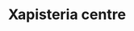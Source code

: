 ---
title: "Xapisteria centre"
url: /les-borges-blanques/xapisteria-centre/
shop: reparación de automóviles
---